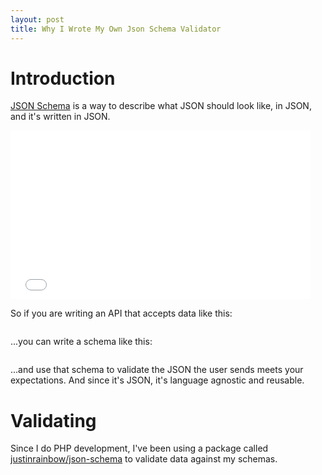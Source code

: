 ```yaml
---
layout: post
title: Why I Wrote My Own Json Schema Validator
---
```


# Introduction

[JSON Schema](http://json-schema.org/) is a way to describe what JSON should look like, in JSON, and it's written in JSON.

<iframe src="//giphy.com/embed/mNdOc0Aziv88E?html5=true" width="480" height="270" frameBorder="0" class="giphy-embed" allowFullScreen></iframe>

So if you are writing an API that accepts data like this:

```json

```

...you can write a schema like this:

```json

```

...and use that schema to validate the JSON the user sends meets your expectations.  And since it's JSON, it's language agnostic and reusable.

# Validating

Since I do PHP development, I've been using a package called [justinrainbow/json-schema](https://github.com/justinrainbow/json-schema) to validate data against my schemas.